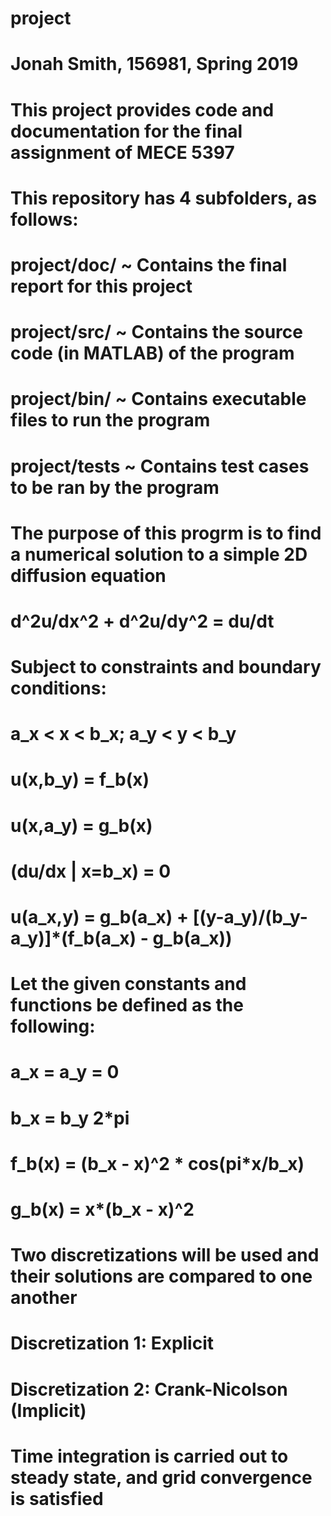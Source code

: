 # project
# Jonah Smith, 156981, Spring 2019
# This project provides code and documentation for the final assignment of MECE 5397
# 
# This repository has 4 subfolders, as follows:
# project/doc/ ~ Contains the final report for this project
# project/src/ ~ Contains the source code (in MATLAB) of the program
# project/bin/ ~ Contains executable files to run the program
# project/tests ~ Contains test cases to be ran by the program
#
# The purpose of this progrm is to find a numerical solution to a simple 2D diffusion equation
#
#      d^2u/dx^2 + d^2u/dy^2 = du/dt
#
# Subject to constraints and boundary conditions:
# a_x < x < b_x;     a_y < y < b_y
# u(x,b_y) = f_b(x)
# u(x,a_y) = g_b(x)
# (du/dx | x=b_x) = 0
# u(a_x,y) = g_b(a_x) + [(y-a_y)/(b_y-a_y)]*(f_b(a_x) - g_b(a_x))
#
# Let  the given constants and functions be defined as the following:
# a_x = a_y = 0
# b_x = b_y  2*pi
# f_b(x) = (b_x - x)^2 * cos(pi*x/b_x)
# g_b(x) = x*(b_x - x)^2
#
#
# Two discretizations will be used and their solutions are compared to one another
# Discretization 1: Explicit
# Discretization 2: Crank-Nicolson (Implicit)
#
# Time integration is carried out to steady state, and grid convergence is satisfied